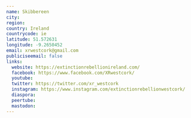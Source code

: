 ```yaml
---
name: Skibbereen
city:
region:
country: Ireland
countrycode: ie
latitude: 51.572631
longitude: -9.2650452
email: xrwestcork@gmail.com
publiciseemail: false
links:
  website: https://extinctionrebellionireland.com/
  facebook: https://www.facebook.com/XRwestcork/
  youtube:
  twitter: https://twitter.com/xr_westcork
  instagram: https://www.instagram.com/extinctionrebellionwestcork/
  diaspora:
  peertube:
  mastodon:
---
```

